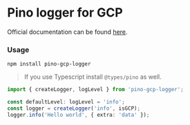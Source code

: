 # Pino logger for GCP

Official documentation can be found [here](https://github.com/pinojs/pino/blob/master/docs/help.md#mapping-pino-log-levels-to-google-cloud-logging-stackdriver-serverity-levels).

### Usage

```
npm install pino-gcp-logger
```

> If you use Typescript install `@types/pino` as well.

```ts
import { createLogger, logLevel } from 'pino-gcp-logger';

const defaultLevel: logLevel = 'info';
const logger = createLogger('info', isGCP);
logger.info('Hello world', { extra: 'data' });
```
